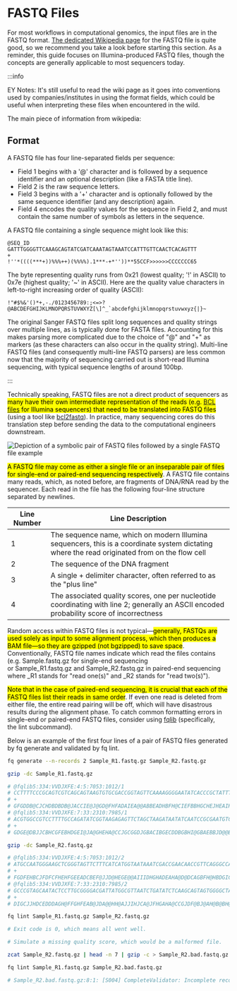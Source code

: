# FASTQ Files

For most workflows in computational genomics, the input files are in the FASTQ
format. [The dedicated Wikipedia
page](https://en.wikipedia.org/wiki/FASTQ_format) for the FASTQ file is quite
good, so we recommend you take a look before starting this section. As a
reminder, this guide focuses on Illumina-produced FASTQ files, though the
concepts are generally applicable to most sequencers today.

:::info

EY Notes: It's still useful to read the wiki page as it goes into conventions
used by companies/institutes in using the format fields, which could be useful
when interpreting these files when encountered in the wild.

The main piece of information from wikipedia:

## Format

A FASTQ file has four line-separated fields per sequence:

* Field 1 begins with a '@' character and is followed by a sequence identifier and an optional description (like a FASTA title line).
* Field 2 is the raw sequence letters.
* Field 3 begins with a '+' character and is optionally followed by the same sequence identifier (and any description) again.
* Field 4 encodes the quality values for the sequence in Field 2, and must contain the same number of symbols as letters in the sequence.

A FASTQ file containing a single sequence might look like this:

```
@SEQ_ID
GATTTGGGGTTCAAAGCAGTATCGATCAAATAGTAAATCCATTTGTTCAACTCACAGTTT
+
!''*((((***+))%%%++)(%%%%).1***-+*''))**55CCF>>>>>>CCCCCCC65
```

The byte representing quality runs from 0x21 (lowest quality; '!' in ASCII) to 0x7e (highest quality; '~' in ASCII). Here are the quality value characters in left-to-right increasing order of quality (ASCII):

```
!"#$%&'()*+,-./0123456789:;<=>?@ABCDEFGHIJKLMNOPQRSTUVWXYZ[\]^_`abcdefghijklmnopqrstuvwxyz{|}~
```

The original Sanger FASTQ files split long sequences and quality strings over multiple lines, as is typically done for FASTA files. Accounting for this makes parsing more complicated due to the choice of "@" and "+" as markers (as these characters can also occur in the quality string). Multi-line FASTQ files (and consequently multi-line FASTQ parsers) are less common now that the majority of sequencing carried out is short-read Illumina sequencing, with typical sequence lengths of around 100bp. 

:::

Technically speaking, FASTQ files are not a direct product of sequencers as <mark>many
have their own intermediate representation of the reads (e.g. [BCL
files](https://www.illumina.com/informatics/sequencing-data-analysis/sequence-file-formats.html) for
Illumina sequencers) that need to be translated into FASTQ files</mark> (using a tool
like [bcl2fastq](https://support.illumina.com/sequencing/sequencing_software/bcl2fastq-conversion-software.html)).
In practice, many sequencing cores do this translation step before sending the
data to the computational engineers downstream.

![Depiction of a symbolic pair of FASTQ files followed by a single FASTQ file example](../images/4.2-FASTQ-Files.jpg)

<mark>A FASTQ file may come as either a single file or an inseparable pair of files
for single-end or paired-end sequencing respectively</mark>. A FASTQ file contains
many reads, which, as noted before, are fragments of DNA/RNA read by the
sequencer. Each read in the file has the following four-line structure separated
by newlines.


| **Line Number** | **Line Description**                                                                                                                          |
| --------------- | --------------------------------------------------------------------------------------------------------------------------------------------- |
| 1               | The sequence name, which on modern Illumina sequencers, this is a coordinate system dictating where the read originated from on the flow cell |
| 2               | The sequence of the DNA fragment                                                                                                              |
| 3               | A single + delimiter character, often referred to as the "plus line"                                                                          |
| 4               | The associated quality scores, one per nucleotide coordinating with line 2; generally an ASCII encoded probability score of incorrectness     |

Random access within FASTQ files is not typical—<mark>generally, FASTQs are used
solely as input to some alignment process, which then produces a BAM file—so
they are gzipped (not bgzipped) to save space</mark>. Conventionally, FASTQ file names
indicate which read the files contains (e.g. Sample.fastq.gz for single-end
sequencing or Sample_R1.fastq.gz and Sample_R2.fastq.gz in paired-end sequencing
where _R1 stands for "read one(s)" and _R2 stands for "read two(s)").

<mark>Note that in the case of paired-end sequencing, it is crucial that each of the FASTQ files list their reads in same order</mark>. If even one read is deleted from either file, the entire read pairing will be off, which will have disastrous results during the alignment phase. To catch common formatting errors in single-end or paired-end FASTQ files, consider using [fqlib](https://github.com/stjude/fqlib) (specifically, the lint subcommand).

Below is an example of the first four lines of a pair of FASTQ files generated by fq generate and validated by fq lint.

```bash
fq generate --n-records 2 Sample_R1.fastq.gz Sample_R2.fastq.gz
```

```bash
gzip -dc Sample_R1.fastq.gz

# @fqlib5:334:VVDJXFE:4:5:7053:1012/1
# CCTTTTCCCGCAGTCGTCAGCAGTAAGTGTGCGACCGGTAGTTCAAAAGGGGAATATCACCCGCTATTTTGCGAATACTAGAGCCTCGGTTCACGCAAGCA
# +
# GFGDDB@CJCHDBDBDB@JACCIE@J@GD@FHFADAIEA@@ABBEADHBFH@CIEFBBHGCHEJHEAIHAAIHBGEH@EDGAEEC@FGEABAHE@FAI@IC
# @fqlib5:334:VVDJXFE:7:33:2310:7985/1
# ACGTGGCCGTCCTTTTGCCAGATATCGGTAAGAGAGTTCTAGCTAAGATAATATCAATCCGCGAATGTCAGAGGGAGTGTTTCCCTTCCGGGGAAGCAAAT
# +
# GDGE@DBJJCBHCGFEBHDGEI@JA@GHEHA@CCJGCGGDJGBACIBGECDDBGBHI@GBAEBBJD@@BAFBHAHEHJCBGFGCA@GJ@IAAIJDHG@IDC

gzip -dc Sample_R2.fastq.gz

# @fqlib5:334:VVDJXFE:4:5:7053:1012/2
# ATGCCAATGGGAAGCTCGGGTAGTTCTTTCATCATGGTAATAAATCGACCGAACAACCGTTCAGGGCCAGATGAAAAGGGCCTGGCGTCTGGCACAGACCC
# +
# FGDFEHBCJFDFCFHEHFGEEADCBEF@JJD@HEGE@@AIIIDHGHADEAHA@D@DCAGBFH@HBDGICI@ICAAGJBCDDGEFJ@JBHGJFACEECJEJJ
# @fqlib5:334:VVDJXFE:7:33:2310:7985/2
# GCCCGTAGCAATACTCCTTGCGGGGACGATTATGGCGTTAATCTGATATCTCAAGCAGTAGTGGGGCTATACACTTGCGCCGTAGTCGAGCGGTTTGTAGT
# +
# DIGCJJHDCEDDDAGH@FFGHFEAB@JDA@@HH@AJJIHJCA@JFHGAHA@CCGJDF@BJ@AH@B@BH@JCCEIDCIFCED@E@D@II@HBJIADG@EFDB
```

```bash
fq lint Sample_R1.fastq.gz Sample_R2.fastq.gz

# Exit code is 0, which means all went well.

# Simulate a missing quality score, which would be a malformed file.

zcat Sample_R2.fastq.gz | head -n 7 | gzip -c > Sample_R2.bad.fastq.gz

fq lint Sample_R1.fastq.gz Sample_R2.bad.fastq.gz

# Sample_R2.bad.fastq.gz:8:1: [S004] CompleteValidator: Incomplete record: quality is empty
```